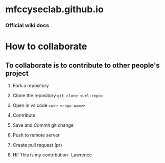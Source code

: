 # mfccyseclab.github.io

### Official wiki docs

# How to collaborate

## To collaborate is to contribute to  other people's project

1. Fork a repository
2. Clone the repository
    `git clone <url-repo>`
3. Open in vs code
    `code <repo-name>`
4. Contribute
5. Save and Commit git change
6. Push to remote server
7. Create pull request (pr)


8. Hi! This is my contribution- Lawrence
